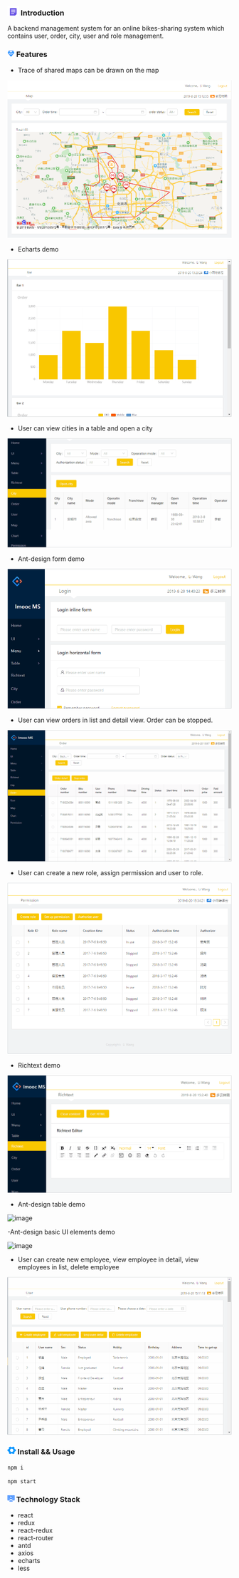 ### ![image](https://github.com/liwang2019/lw-react/blob/master/resource/introduction.png)  Introduction
A backend management system for an online bikes-sharing system which contains user, order, city, user and role management.

### ![image](https://github.com/liwang2019/lw-react/blob/master/resource/feature.png)  Features

- Trace of shared maps can be drawn on the map

![image](https://github.com/liwang2019/lw-react/blob/master/lwbicycle/public/gif/map.PNG)

- Echarts demo

![image](https://github.com/liwang2019/lw-react/blob/master/lwbicycle/public/gif/chart.gif)

- User can view cities in a table and open a city

![image](https://github.com/liwang2019/lw-react/blob/master/lwbicycle/public/gif/city.gif)

- Ant-design form demo

![image](https://github.com/liwang2019/lw-react/blob/master/lwbicycle/public/gif/menu.gif)

- User can view orders in list and detail view. Order can be stopped.

![image](https://github.com/liwang2019/lw-react/blob/master/lwbicycle/public/gif/order.gif)

- User can create a new role, assign permission and user to role.

![image](https://github.com/liwang2019/lw-react/blob/master/lwbicycle/public/gif/permission.gif)

- Richtext demo

![image](https://github.com/liwang2019/lw-react/blob/master/lwbicycle/public/gif/rich.gif)

- Ant-design table demo

![image](https://github.com/liwang2019/lw-react/blob/master/lwbicycle/public/gif/table.gif)

-Ant-design basic UI elements demo

![image](https://github.com/liwang2019/lw-react/blob/master/lwbicycle/public/gif/ui.gif)

- User can create new employee, view employee in detail, view employees in list, delete employee

![image](https://github.com/liwang2019/lw-react/blob/master/lwbicycle/public/gif/user.gif)

### ![image](https://github.com/liwang2019/lw-react/blob/master/resource/install.png)  Install && Usage

`npm i`

`npm start`

### ![image](https://github.com/liwang2019/lw-react/blob/master/resource/stack.png)  Technology Stack

- react
- redux
- react-redux
- react-router
- antd
- axios
- echarts
- less
